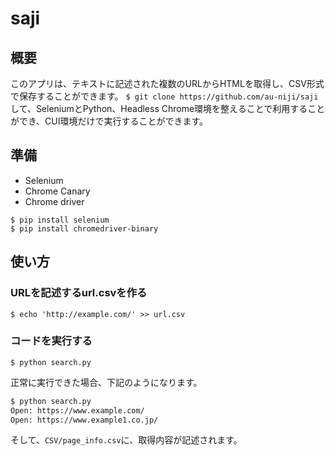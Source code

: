 # saji
## 概要
このアプリは、テキストに記述された複数のURLからHTMLを取得し、CSV形式で保存することができます。
`$ git clone https://github.com/au-niji/saji`して、SeleniumとPython、Headless Chrome環境を整えることで利用することができ、CUI環境だけで実行することができます。

## 準備
- Selenium
- Chrome Canary
- Chrome driver

```
$ pip install selenium
$ pip install chromedriver-binary
```

## 使い方
### URLを記述するurl.csvを作る
`$ echo 'http://example.com/' >> url.csv`

### コードを実行する
`$ python search.py`

正常に実行できた場合、下記のようになります。

```bash
$ python search.py 
Open: https://www.example.com/
Open: https://www.example1.co.jp/
```

そして、`CSV/page_info.csv`に、取得内容が記述されます。
